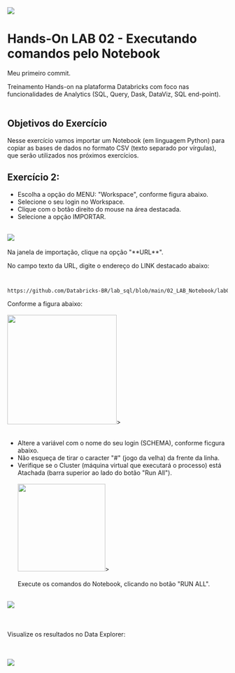 
<img src="https://raw.githubusercontent.com/Databricks-BR/lab_sql/main/images/header_handson_sql.png">

# Hands-On LAB 02 - Executando comandos pelo Notebook
Meu primeiro commit.

Treinamento Hands-on na plataforma Databricks com foco nas funcionalidades de Analytics (SQL, Query, Dask, DataViz, SQL end-point).
 </br> </br>

## Objetivos do Exercício

Nesse exercício vamos importar um Notebook (em linguagem Python) para copiar as bases de dados no formato CSV (texto separado por vírgulas), que serão utilizados nos próximos exercícios.
 </br>


## Exercício 2:

* Escolha a opção do MENU:  "Workspace", conforme figura abaixo.</br>
* Selecione o seu login no Workspace.</br>
* Clique com o botão direito do mouse na área destacada.</br>
* Selecione a opção IMPORTAR.</br> </br>

<img src="https://raw.githubusercontent.com/Databricks-BR/lab_sql/main/images/lab02_1.png">
</br></br>
Na janela de importação, clique na opção "**URL**".

No campo texto da URL, digite o endereço do LINK destacado abaixo:

``` html


https://github.com/Databricks-BR/lab_sql/blob/main/02_LAB_Notebook/lab02_01_carga_csv.ipynb


```
Conforme a figura abaixo:
</br></br>
<img src="https://raw.githubusercontent.com/Databricks-BR/lab_sql/main/images/lab02_2.png" style="height: 250px;">>
</br></br>
* Altere a variável com o nome do seu login  (SCHEMA), conforme ficgura abaixo.
* Não esqueça de tirar o caracter "#" (jogo da velha) da frente da linha.
* Verifique se o Cluster (máquina virtual que executará o processo) está Atachada (barra superior ao lado do botão "Run All"). 
</br></br>
<img src="https://raw.githubusercontent.com/Databricks-BR/lab_sql/main/images/lab02_3.png" style="height: 200px;">>
</br></br>
Execute os comandos do Notebook, clicando no botão "RUN ALL".
</br></br>
<img src="https://raw.githubusercontent.com/Databricks-BR/lab_sql/main/images/lab02_4.png">
</br></br> </br> </br>
Visualize os resultados no Data Explorer:

</br></br>
<img src="https://raw.githubusercontent.com/Databricks-BR/lab_sql/main/images/lab02_5.png">


